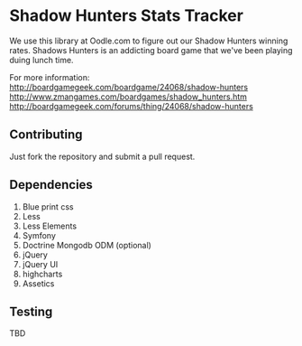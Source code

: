Shadow Hunters Stats Tracker
============================

We use this library at Oodle.com to figure out our Shadow Hunters winning rates.
Shadows Hunters is an addicting board game that we've been playing duing lunch time.

For more information: 
http://boardgamegeek.com/boardgame/24068/shadow-hunters
http://www.zmangames.com/boardgames/shadow_hunters.htm
http://boardgamegeek.com/forums/thing/24068/shadow-hunters

Contributing
------------
Just fork the repository and submit a pull request.

Dependencies
------------
1. Blue print css
2. Less
3. Less Elements
4. Symfony
5. Doctrine Mongodb ODM (optional)
6. jQuery
7. jQuery UI
8. highcharts
9. Assetics 

Testing
-------
TBD

